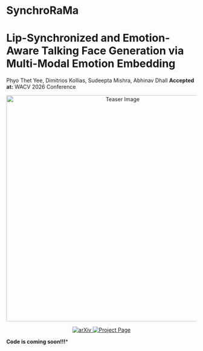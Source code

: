 # SynchroRaMa
# Lip-Synchronized and Emotion-Aware Talking Face Generation via Multi-Modal Emotion Embedding

Phyo Thet Yee, Dimitrios Kollias, Sudeepta Mishra, Abhinav Dhall
**Accepted at:** WACV 2026 Conference

<p align="center">
  <img src="/content/synchrorama_teaser.png" alt="Teaser Image" width="600"/>
</p>

<p align="center">
  <a href="https://arxiv.org/abs/xxxx.xxxxx">
    <img src="https://img.shields.io/badge/arXiv-Paper-red?style=for-the-badge&logo=arxiv" alt="arXiv">
  </a>
  <a href="https://novicemm.github.io/synchrorama">
    <img src="https://img.shields.io/badge/Project-Page-blue?style=for-the-badge&logo=google-chrome" alt="Project Page">
  </a>
</p>

**Code is coming soon!!!***
